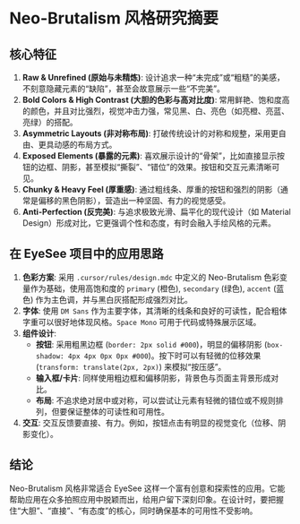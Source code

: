 # Neo-Brutalism 风格研究摘要

## 核心特征

1.  **Raw & Unrefined (原始与未精炼)**: 设计追求一种“未完成”或“粗糙”的美感，不刻意隐藏元素的“缺陷”，甚至会故意展示一些“不完美”。
2.  **Bold Colors & High Contrast (大胆的色彩与高对比度)**: 常用鲜艳、饱和度高的颜色，并且对比强烈，视觉冲击力强，常见黑、白、亮色（如亮橙、亮蓝、亮绿）的搭配。
3.  **Asymmetric Layouts (非对称布局)**: 打破传统设计的对称和规整，采用更自由、更具动感的布局方式。
4.  **Exposed Elements (暴露的元素)**: 喜欢展示设计的“骨架”，比如直接显示按钮的边框、阴影，甚至模拟“撕裂”、“错位”的效果。按钮和交互元素清晰可见。
5.  **Chunky & Heavy Feel (厚重感)**: 通过粗线条、厚重的按钮和强烈的阴影（通常是偏移的黑色阴影），营造出一种坚固、有力的视觉感受。
6.  **Anti-Perfection (反完美)**: 与追求极致光滑、扁平化的现代设计（如 Material Design）形成对比，它更强调个性和态度，有时会融入手绘风格的元素。

## 在 EyeSee 项目中的应用思路

1.  **色彩方案**: 采用 `.cursor/rules/design.mdc` 中定义的 Neo-Brutalism 色彩变量作为基础，使用高饱和度的 `primary` (橙色), `secondary` (绿色), `accent` (蓝色) 作为主色调，并与黑白灰搭配形成强烈对比。
2.  **字体**: 使用 `DM Sans` 作为主要字体，其清晰的线条和良好的可读性，配合粗体字重可以很好地体现风格。`Space Mono` 可用于代码或特殊展示区域。
3.  **组件设计**:
    *   **按钮**: 采用粗黑边框 (`border: 2px solid #000`)，明显的偏移阴影 (`box-shadow: 4px 4px 0px 0px #000`)。按下时可以有轻微的位移效果 (`transform: translate(2px, 2px)`) 来模拟“按压感”。
    *   **输入框/卡片**: 同样使用粗边框和偏移阴影，背景色与页面主背景形成对比。
    *   **布局**: 不追求绝对居中或对称，可以尝试让元素有轻微的错位或不规则排列，但要保证整体的可读性和可用性。
4.  **交互**: 交互反馈要直接、有力。例如，按钮点击有明显的视觉变化（位移、阴影变化）。

## 结论

Neo-Brutalism 风格非常适合 EyeSee 这样一个富有创意和探索性的应用。它能帮助应用在众多拍照应用中脱颖而出，给用户留下深刻印象。在设计时，要把握住“大胆”、“直接”、“有态度”的核心，同时确保基本的可用性不受影响。